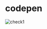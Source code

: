 # codepen
![check1](https://github.com/user-attachments/assets/53c21002-73e3-4f7c-b279-fd325b5bf93f)
